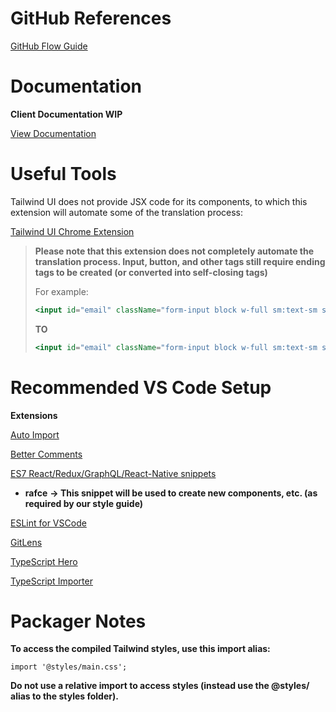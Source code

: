 # GitHub References

[GitHub Flow Guide](https://guides.github.com/introduction/flow/)



# Documentation

**Client Documentation WIP**

[View Documentation](https://josephsemrai.gitbook.io/passable/)



# Useful Tools

Tailwind UI does not provide JSX code for its components, to which this extension will automate some of the translation process:

[Tailwind UI Chrome Extension](https://chrome.google.com/webstore/detail/tailwind-ui-react/binfindfddkgfibeajgkmjioklcgigjn)

> **Please note that this extension does not completely automate the translation process. Input, button, and other tags still require ending tags to be created (or converted into self-closing tags)**
>
> For example:
>
> ```jsx
> <input id="email" className="form-input block w-full sm:text-sm sm:leading-5" placeholder="you@example.com" aria-describedby="email-description">
> ```
>
> **TO**
>
> ```jsx
> <input id="email" className="form-input block w-full sm:text-sm sm:leading-5" placeholder="you@example.com" aria-describedby="email-description" />
> ```

# Recommended VS Code Setup

**Extensions**

[Auto Import](https://marketplace.visualstudio.com/items?itemName=steoates.autoimport)

[Better Comments](https://marketplace.visualstudio.com/items?itemName=aaron-bond.better-comments)

[ES7 React/Redux/GraphQL/React-Native snippets](https://marketplace.visualstudio.com/items?itemName=dsznajder.es7-react-js-snippets)

* **rafce** **-> This snippet will be used to create new components, etc. (as required by our style guide)**

[ESLint for VSCode](https://marketplace.visualstudio.com/items?itemName=dbaeumer.vscode-eslint)

[GitLens](https://marketplace.visualstudio.com/items?itemName=eamodio.gitlens)

[TypeScript Hero](https://marketplace.visualstudio.com/items?itemName=rbbit.typescript-hero)

[TypeScript Importer](https://marketplace.visualstudio.com/items?itemName=pmneo.tsimporter)



# Packager Notes

**To access the compiled Tailwind styles, use this import alias:**

```import '@styles/main.css';```

**Do not use a relative import to access styles (instead use the @styles/ alias to the styles folder).**
